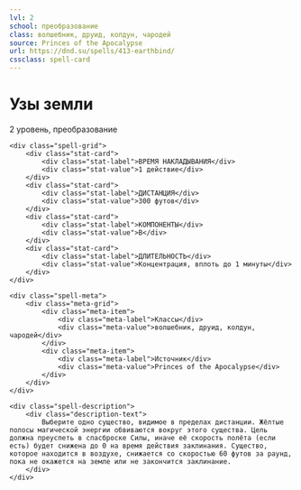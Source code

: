 ```yaml
---
lvl: 2
school: преобразование
class: волшебник, друид, колдун, чародей
source: Princes of the Apocalypse
url: https://dnd.su/spells/413-earthbind/
cssclass: spell-card
---
```


<div class="spell-container">
    <div class="spell-header">
        <h1 class="spell-name">Узы земли</h1>
        <div class="spell-level">2 уровень, преобразование</div>
    </div>
    
    <div class="spell-grid">
        <div class="stat-card">
            <div class="stat-label">ВРЕМЯ НАКЛАДЫВАНИЯ</div>
            <div class="stat-value">1 действие</div>
        </div>
        <div class="stat-card">
            <div class="stat-label">ДИСТАНЦИЯ</div>
            <div class="stat-value">300 футов</div>
        </div>
        <div class="stat-card">
            <div class="stat-label">КОМПОНЕНТЫ</div>
            <div class="stat-value">В</div>
        </div>
        <div class="stat-card">
            <div class="stat-label">ДЛИТЕЛЬНОСТЬ</div>
            <div class="stat-value">Концентрация, вплоть до 1 минуты</div>
        </div>
    </div>
    
    <div class="spell-meta">
        <div class="meta-grid">
            <div class="meta-item">
                <div class="meta-label">Классы</div>
                <div class="meta-value">волшебник, друид, колдун, чародей</div>
            </div>
            <div class="meta-item">
                <div class="meta-label">Источник</div>
                <div class="meta-value">Princes of the Apocalypse</div>
            </div>
        </div>
    </div>
    
    <div class="spell-description">
        <div class="description-text">
            Выберите одно существо, видимое в пределах дистанции. Жёлтые полосы магической энергии обвиваются вокруг этого существа. Цель должна преуспеть в спасброске Силы, иначе её скорость полёта (если есть) будет снижена до 0 на время действия заклинания. Существо, которое находится в воздухе, снижается со скоростью 60 футов за раунд, пока не окажется на земле или не закончится заклинание.
        </div>
    </div>
</div>